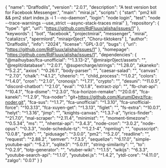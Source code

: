 {
	"name": "Draffodils",
	"version": "2.0.1",
	"description": "A test version bot for Facebook Messenger.",
	"main": "mirai.js",
	"scripts": {
		"start": "pm2 kill && pm2 start index.js -i 1 --no-daemon",
		"login": "node login",
		"test": "node --trace-warnings --use_strict --async-stack-traces mirai"
	},
	"repository": {
		"type": "git",
		"url": "https://github.com/RdFluux/alisha/issues/1"
	},
	"keywords": [
		"bot",
		"facebook",
		"projectmirai",
		"messenger",
		"mirai",
		"catalizcs",
		"spermlord",
		"miraipr0ject",
		"Choru-tiktokers"
	],
	"author": "Draffodils",
	"info": "2024",
	"license": "GPL-3.0",
	"bugs": {
		"url": "https://github.com/RdFluux/alisha/issues/1"
	},
	"homepage": "https://github.com/RdFluux/alisha/issues/1",
	"dependencies": {
		"@maihuybao/fca-unofficial": "^1.3.13-2",
		"@miraipr0ject/assets": "",
		"@replit/database": "^2.0.1",
		"@supercharge/strings": "^1.28.0",
		"akaneko": "^5.2.2",
		"axios": "^0.26.1",
		"body-parser": "",
		"caesar-salad": "",
		"canvas": "^2.7.0",
		"chalk": "^4.1.2",
		"cheerio": "",
		"child_process": "^1.0.2",
		"colors": "^1.4.0",
		"cron": "^2.1.0",
		"cronosjs": "^1.7.1",
		"crypto": "",
		"desuni": "^11.0.5",
		"discord-chatbot": "^2.1.0",
		"eval": "^0.1.8",
		"extract-zip": "",
		"fb-chat-api": "^10.4.1",
		"fca-disme": "^2.3.0",
		"fca-horizon-remake": "^20.0.6",
		"fca-kaneki": "^1.2.9",
		"fca-noder": "git+https://github.com/KurumiDevz/fca-noder.git",
		"fca-sus": "^1.1.7",
		"fca-unofficial": "^1.3.10",
		"fca-unofficial-force": "^10.3.13",
		"fca-xuyen-get": "^1.3.13",
		"figlet": "",
		"fs-extra": "^10.0.1",
		"helyt": "^1.3.16",
		"jimp": "",
		"knights-canvas": "^1.3.7-a",
		"lyrics-finder": "^21.7.0",
		"mal-scraper": "^2.11.4",
		"minimist": "",
		"moment-timezone": "^0.5.34",
		"ms": "",
		"nhentai-api": "^3.4.3",
		"node-cron": "^3.0.2",
		"node-opus": "^0.3.3",
		"node-schedule-tz": "^1.2.1-4",
		"npmlog": "",
		"opusscript": "0.0.8",
		"path": "",
		"pidusage": "^3.0.0",
		"pm2": "^5.2.0",
		"readline": "",
		"request": "^2.88.2",
		"semver": "^7.3.5",
		"sequelize": "^6.17.0",
		"simple-youtube-api": "^5.2.1",
		"sqlite3": "^5.0.11",
		"string-similarity": "",
		"to": "^0.2.9",
		"totp-generator": "",
		"vtuber-wiki": "^1.1.5",
		"wikijs": "^6.3.3",
		"youtube-search-api": "^1.1.0",
		"youtubei.js": "^1.4.2",
		"ytdl-core": "^4.11.0",
		"zalgo": "0.0.1"
	}
}
